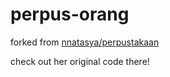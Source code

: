 # perpus-orang

forked from [nnatasya/perpustakaan](https://github.com/nnatasya/perpustakaan)

check out her original code there!

